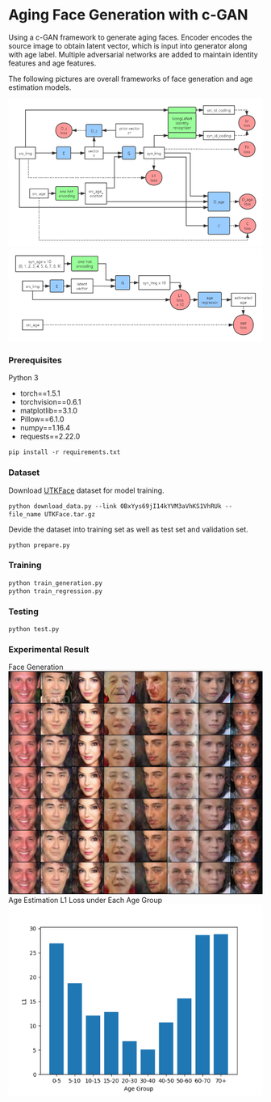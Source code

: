 # Aging Face Generation with c-GAN
  
Using a c-GAN framework to generate aging faces. Encoder encodes the source image to obtain latent vector, which is input into generator along with age label. Multiple adversarial networks are added to maintain identity features and age features.  
  
The following pictures are overall frameworks of face generation and age estimation models.  
  
![](readme_pics/gframe.png)
![](readme_pics/rframe.png)
  
### Prerequisites
Python 3  
  
- torch==1.5.1
- torchvision==0.6.1
- matplotlib==3.1.0
- Pillow==6.1.0
- numpy==1.16.4
- requests==2.22.0
```
pip install -r requirements.txt
```

### Dataset
Download [UTKFace](https://susanqq.github.io/UTKFace/) dataset for model training.
```
python download_data.py --link 0BxYys69jI14kYVM3aVhKS1VhRUk --file_name UTKFace.tar.gz
```

Devide the dataset into training set as well as test set and validation set.
```
python prepare.py
```

### Training
```
python train_generation.py
python train_regression.py
```

### Testing
```
python test.py
```
  
### Experimental Result
Face Generation
![](readme_pics/C_49.jpg)
Age Estimation L1 Loss under Each Age Group
![](readme_pics/gl1.png)



